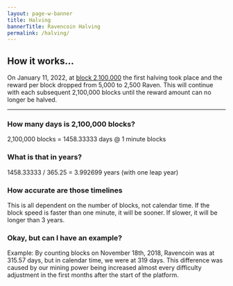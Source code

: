 ```yaml
---
layout: page-w-banner
title: Halving
bannerTitle: Ravencoin Halving
permalink: /halving/
---
```


<h2>How it works...</h2>
<p>On January 11, 2022, at <a href="https://explorer.ravencoin.org/block/0000000000004a7a699167d242dad3e18271cb9b75fdab9fe749291d9c59305d">block 2,100,000</a> the first halving took place and the reward per block dropped from 5,000 to 2,500 Raven. This will continue with each subsequent 2,100,000 blocks until the reward amount can no longer be halved.</p>
<hr class="border-grey border-t mt-8">
<h3 class="mt-8">How many days is 2,100,000 blocks?</h3>
<p>2,100,000 blocks = 1458.33333 days @ 1 minute blocks</p>
<h3 class="mt-8">What is that in years?</h3>
<p>1458.33333 / 365.25 = 3.992699 years (with one leap year)</p>
<h3 class="mt-8">How accurate are those timelines</h3>
<p>This is all dependent on the number of blocks, not calendar time. If the block speed is faster than one minute, it will be sooner. If slower, it will be longer than 3 years.</p>
<h3 class="mt-8">Okay, but can I have an example?</h3>
<p>Example: By counting blocks on November 18th, 2018, Ravencoin was at 315.57 days, but in calendar time, we were at 319 days. This difference was caused by our mining power being increased almost every difficulty adjustment in the first months after the start of the platform.</p>

